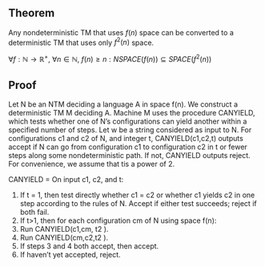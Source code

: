 ## Theorem

Any nondeterministic TM that uses $f(n)$ space can be converted to a deterministic TM that uses only $f^2(n)$ space.

$\forall f:\mathbb{N} \to \mathbb{R}^+,\ \forall n \in \mathbb{N},\ f(n) \geq n: NSPACE(f(n)) \subseteq SPACE(f^2(n))$

## Proof

Let N be an NTM deciding a language A in space f(n). We construct a deterministic TM M deciding A. Machine M uses the procedure CANYIELD, which tests whether one of N’s configurations can yield another within a specified number of steps. Let w be a string considered as input to N. For configurations c1 and c2 of N, and integer t, CANYIELD(c1,c2,t) outputs accept if N can go from configuration c1 to configuration c2 in t or fewer steps along some nondeterministic path. If not, CANYIELD outputs reject. For convenience, we assume that tis a power of 2.

CANYIELD = On input c1, c2, and t:
1. If t = 1, then test directly whether c1 = c2 or whether c1 yields c2 in one step according to the rules of N. Accept if either test
succeeds; reject if both fail.
2. If t>1, then for each configuration cm of N using space f(n):
3. Run CANYIELD(c1,cm, t2 ).
4. Run CANYIELD(cm,c2,t2 ).
5. If steps 3 and 4 both accept, then accept.
6. If haven’t yet accepted, reject.
